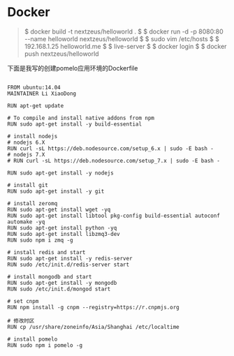 # Docker


 >$ docker build -t nextzeus/helloworld .
 >$ 
 >$ docker run -d -p 8080:80 --name helloworld nextzeus/helloworld
 >$ 
 >$ sudo vim /etc/hosts 
 >$ 
 >$ 192.168.1.25 helloworld.me
 >$ 
 >$ live-server
 >$ 
 >$ docker login
 >$ 
 >$ docker push nextzeus/helloworld

下面是我写的创建pomelo应用环境的Dockerfile

```

FROM ubuntu:14.04
MAINTAINER Li XiaoDong

RUN apt-get update

# To compile and install native addons from npm
RUN sudo apt-get install -y build-essential

# install nodejs
# nodejs 6.X
RUN curl -sL https://deb.nodesource.com/setup_6.x | sudo -E bash -
# nodejs 7.X
# RUN curl -sL https://deb.nodesource.com/setup_7.x | sudo -E bash -

RUN sudo apt-get install -y nodejs

# install git
RUN sudo apt-get install -y git

# install zeromq
RUN sudo apt-get install wget -yq
RUN sudo apt-get install libtool pkg-config build-essential autoconf automake -yq
RUN sudo apt-get install python -yq
RUN sudo apt-get install libzmq3-dev
RUN sudo npm i zmq -g

# install redis and start
RUN sudo apt-get install -y redis-server
RUN sudo /etc/init.d/redis-server start

# install mongodb and start
RUN sudo apt-get install -y mongodb
RUN sudo /etc/init.d/mongod start

# set cnpm
RUN npm install -g cnpm --registry=https://r.cnpmjs.org

# 修改时区
RUN cp /usr/share/zoneinfo/Asia/Shanghai /etc/localtime

# install pomelo
RUN sudo npm i pomelo -g 

```